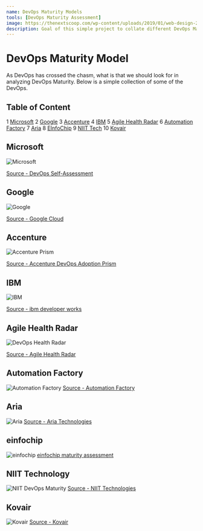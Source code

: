 ```yaml
---
name: DevOps Maturity Models
tools: [DevOps Maturity Assessment]
image: https://thenextscoop.com/wp-content/uploads/2019/01/web-design-2019.jpg
description: Goal of this simple project to collate different DevOps Maturity Models from different companies
---
```


# DevOps Maturity Model

As DevOps has crossed the chasm, what is that we should look for in analyzing DevOps Maturity. Below is a simple collection of some of the DevOps.

## Table of Content
1    [Microsoft](#ms)
2    [Google](#google)
3    [Accenture](#accenture)
4    [IBM](#ibm)
5    [Agile Health Radar](agileradar)
6    [Automation Factory](#autofactory)
7    [Aria](#aria)
8    [EInfoChip](#einfochip)
9    [NIIT Tech](#niittech)
10   [Kovair](#kovair)

## Microsoft <a name="ms"></a>
![Microsoft](/assets/images/dmm/ms-dmm.png "Microsoft DevOps Maturity")

[Source - DevOps Self-Assessment](https://www.devopsassessment.net/)

## Google <a name="google"></a>
![Google](/assets/images/dmm/google-dmm.png "Google DORA DevOps Assessment")

[Source - Google Cloud](https://cloud.google.com/devops)

## Accenture <a name="accenture"></a>
![Accenture Prism](/assets/images/dmm/accenture-dmm.png "Accenture DevOps Adoption Prism")

[Source - Accenture DevOps Adoption Prism](https://www.accenture.com/_acnmedia/pdf-81/accenture-devops-adoption-prism.pdf)

## IBM <a name="ibm"></a>
![IBM](/assets/images/dmm/ibm-dmm.jpg "IBM DevOps Assessment")

[Source - ibm developer works](https://www.ibm.com/developerworks/library/d-adoption-paths/)

## Agile Health Radar <a name="agileradar"></a>
![DevOps Health Radar](/assets/images/dmm/agilehealthradar-dmm.png "DevOps Health Radar")

[Source - Agile Health Radar](https://agilityhealthradar.com/devops-health-radar-assessment/)

## Automation Factory <a name="autofactory"></a>
![Automation Factory](/assets/images/dmm/automationfactory-dmm.png "Automation Factory")
[Source - Automation Factory](https://automationfactory.in/devops-maturity-assessment/)

## Aria <a name="aria"></a>
![Aria](/assets/images/dmm/aria-dmm.png "Aria")
[Source - Aria Technologies](https://community.broadcom.com/communities/community-home/librarydocuments/viewdocument?DocumentKey=8ea523ff-6c0e-4d71-94eb-b843fa5833a0)

## einfochip <a name="einfochip"></a>
![](/assets/images/dmm/einfochip-dmm.jpg "einfochip")
[einfochip maturity assessment](https://www.einfochips.com/ips-frameworks/devops-maturity-assessment/)

## NIIT Technology <a name="niittech"></a>
![NIIT DevOps Maturity](/assets/images/dmm/niit-dmm.png "NIIT DevOps Assessment")
[Source - NIIT Technologies](https://www.niit-tech.com/resource-library/case-studies/benchmarking-devops-maturity-across-portfolios-leading-technology)

## Kovair <a name="kovair"></a>
![Kovair](/assets/images/dmm/kovair-dmm.png "Kovair DevOps Maturity")
[Source - Kovair](https://www.kovair.com/blog/kovair-devops/)
